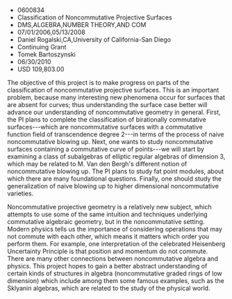 
* 0600834
* Classification of Noncommutative Projective Surfaces
* DMS,ALGEBRA,NUMBER THEORY,AND COM
* 07/01/2006,05/13/2008
* Daniel Rogalski,CA,University of California-San Diego
* Continuing Grant
* Tomek Bartoszynski
* 06/30/2010
* USD 109,803.00

The objective of this project is to make progress on parts of the classification
of noncommutative projective surfaces. This is an important problem, because
many interesting new phenomena occur for surfaces that are absent for curves;
thus understanding the surface case better will advance our understanding of
noncommutative geometry in general. First, the PI plans to complete the
classification of birationally commutative surfaces---which are noncommutative
surfaces with a commutative function field of transcendence degree 2---in terms
of the process of naive noncommutative blowing up. Next, one wants to study
noncommutative surfaces containing a commutative curve of points---we will start
by examining a class of subalgebras of elliptic regular algebras of dimension 3,
which may be related to M. Van den Bergh's different notion of noncommutative
blowing up. The PI plans to study fat point modules, about which there are many
foundational questions. Finally, one should study the generalization of naive
blowing up to higher dimensional noncommutative varieties.

Noncommutative projective geometry is a relatively new subject, which attempts
to use some of the same intuition and techniques underlying commutative
algebraic geometry, but in the noncommutative setting. Modern physics tells us
the importance of considering operations that may not commute with each other,
which means it matters which order you perform them. For example, one
interpretation of the celebrated Heisenberg Uncertainty Principle is that
position and momentum do not commute. There are many other connections between
noncommutative algebra and physics. This project hopes to gain a better abstract
understanding of certain kinds of structures in algebra (noncommutative graded
rings of low dimension) which include among them some famous examples, such as
the Sklyanin algebras, which are related to the study of the physical world.
